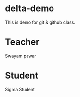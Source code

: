 # delta-demo
This is demo for git &amp; github class.
# Teacher
Swayam pawar
# Student 
Sigma Student